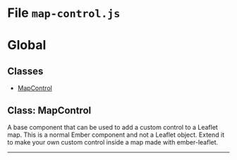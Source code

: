 # File `map-control.js`


Global
========


## Classes
* [MapControl](#class-MapControl)

## Class: MapControl

A base component that can be used to add a custom control to a Leaflet map.
This is a normal Ember component and not a Leaflet object.  Extend it
to make your own custom control inside a map made with ember-leaflet.

***



